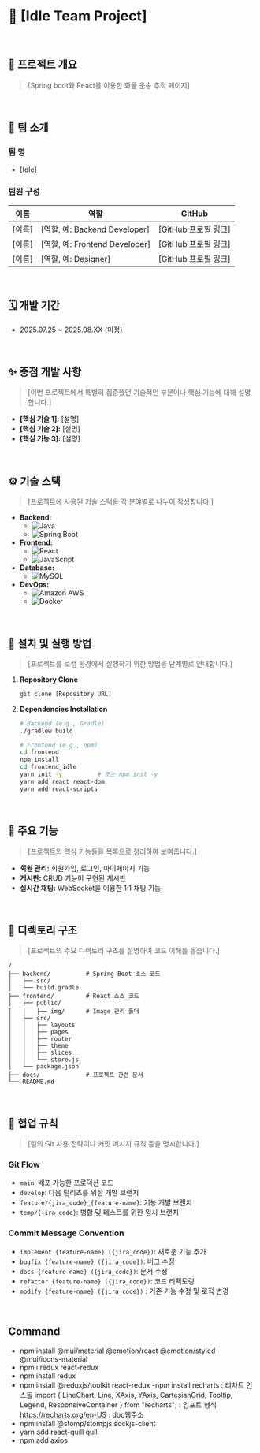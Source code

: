 # 📖 [Idle Team Project]

<br>

<!-- 프로젝트의 상태를 나타내는 뱃지를 추가할 수 있습니다. 예: build, coverage -->
<!-- ![Build Status](https://img.shields.io/badge/build-passing-brightgreen) -->

## 📝 프로젝트 개요

> [Spring boot와 React를 이용한 화물 운송 추적 페이지]

<br>

## 👥 팀 소개

### 팀 명

-   [Idle]

### 팀원 구성

| 이름   | 역할                           | GitHub               |
| ------ | ------------------------------ | -------------------- |
| [이름] | [역할, 예: Backend Developer]  | [GitHub 프로필 링크] |
| [이름] | [역할, 예: Frontend Developer] | [GitHub 프로필 링크] |
| [이름] | [역할, 예: Designer]           | [GitHub 프로필 링크] |

<br>

## 🗓️ 개발 기간

-   2025.07.25 ~ 2025.08.XX (미정)

<br>

## ✨ 중점 개발 사항

> [이번 프로젝트에서 특별히 집중했던 기술적인 부분이나 핵심 기능에 대해 설명합니다.]

-   **[핵심 기술 1]:** [설명]
-   **[핵심 기술 2]:** [설명]
-   **[핵심 기능 3]:** [설명]

<br>

## ⚙️ 기술 스택

> [프로젝트에 사용된 기술 스택을 각 분야별로 나누어 작성합니다.]

-   **Backend:**
    -   ![Java](https://img.shields.io/badge/Java-007396?style=for-the-badge&logo=java&logoColor=white)
    -   ![Spring Boot](https://img.shields.io/badge/Spring_Boot-6DB33F?style=for-the-badge&logo=spring-boot&logoColor=white)
-   **Frontend:**
    -   ![React](https://img.shields.io/badge/React-61DAFB?style=for-the-badge&logo=react&logoColor=black)
    -   ![JavaScript](https://img.shields.io/badge/JavaScript-F7DF1E?style=for-the-badge&logo=javascript&logoColor=black)
-   **Database:**
    -   ![MySQL](https://img.shields.io/badge/MySQL-4479A1?style=for-the-badge&logo=mysql&logoColor=white)
-   **DevOps:**
    -   ![Amazon AWS](https://img.shields.io/badge/AWS-232F3E?style=for-the-badge&logo=amazon-aws&logoColor=white)
    -   ![Docker](https://img.shields.io/badge/Docker-2496ED?style=for-the-badge&logo=docker&logoColor=white)

<br>

## 🚀 설치 및 실행 방법

> [프로젝트를 로컬 환경에서 실행하기 위한 방법을 단계별로 안내합니다.]

1. **Repository Clone**
    ```bash
    git clone [Repository URL]
    ```
2. **Dependencies Installation**

    ```bash
    # Backend (e.g., Gradle)
    ./gradlew build

    # Frontend (e.g., npm)
    cd frontend
    npm install
    cd frontend_idle
    yarn init -y          # 또는 npm init -y
    yarn add react react-dom
    yarn add react-scripts
    ```

<br>

## 📌 주요 기능

> [프로젝트의 핵심 기능들을 목록으로 정리하여 보여줍니다.]

-   **회원 관리:** 회원가입, 로그인, 마이페이지 기능
-   **게시판:** CRUD 기능이 구현된 게시판
-   **실시간 채팅:** WebSocket을 이용한 1:1 채팅 기능

<br>

## 📁 디렉토리 구조

> [프로젝트의 주요 디렉토리 구조를 설명하여 코드 이해를 돕습니다.]

```
/
├── backend/          # Spring Boot 소스 코드
│   ├── src/
│   └── build.gradle
├── frontend/         # React 소스 코드
│   ├── public/
│   │   ├── img/      # Image 관리 폴더
│   ├── src/
│   │   ├── layouts
│   │   ├── pages
│   │   ├── router
│   │   ├── theme
│   │   ├── slices
│   │   └── store.js
│   └── package.json
├── docs/             # 프로젝트 관련 문서
└── README.md
```

<br>

## 🤝 협업 규칙

> [팀의 Git 사용 전략이나 커밋 메시지 규칙 등을 명시합니다.]

### Git Flow

-   `main`: 배포 가능한 프로덕션 코드
-   `develop`: 다음 릴리즈를 위한 개발 브랜치
-   `feature/{jira_code}_{feature-name}`: 기능 개발 브랜치
-   `temp/{jira_code}`: 병합 및 테스트를 위한 임시 브랜치

### Commit Message Convention

-   `implement {feature-name} ({jira_code})`: 새로운 기능 추가
-   `bugfix {feature-name} ({jira_code})`: 버그 수정
-   `docs {feature-name} ({jira_code})`: 문서 수정
-   `refactor {feature-name} ({jira_code})`: 코드 리팩토링
-   `modify {feature-name} ({jira_code})` : 기존 기능 수정 및 로직 변경

<br>

## Command

-   npm install @mui/material @emotion/react @emotion/styled @mui/icons-material
-   npm i redux react-redux
-   npm install redux
-   npm install @reduxjs/toolkit react-redux
    -npm install recharts : 리차트 인스톨
    import { LineChart, Line, XAxis, YAxis, CartesianGrid, Tooltip, Legend, ResponsiveContainer } from "recharts"; : 임포트 형식
    https://recharts.org/en-US : doc웹주소
-   npm install @stomp/stompjs sockjs-client
-   yarn add react-quill quill
-   npm add axios

